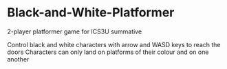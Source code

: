 # Black-and-White-Platformer

2-player platformer game for ICS3U summative

Control black and white characters with arrow and WASD keys to reach the doors
Characters can only land on platforms of their colour and on one another
